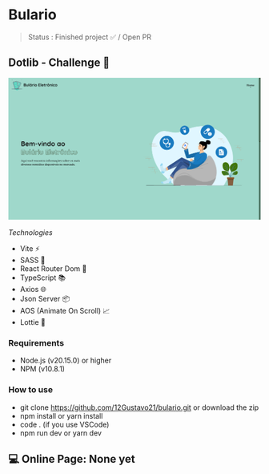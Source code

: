 # Bulario

> Status : Finished project ✅ / Open PR

## Dotlib - Challenge 🎯

<img width ='800px' src ='src/assets/img/home-print.png' />

_Technologies_

- Vite ⚡
- SASS 🎨
- React Router Dom 📍
- TypeScript 📚
- Axios 🌐
- Json Server 📦
- AOS (Animate On Scroll) 📈
- Lottie 🎥

### Requirements
- Node.js (v20.15.0) or higher
- NPM (v10.8.1)

### How to use

- git clone https://github.com/12Gustavo21/bulario.git or download the zip
- npm install or yarn install
- code . (if you use VSCode)
- npm run dev or yarn dev

## 💻 Online Page: None yet